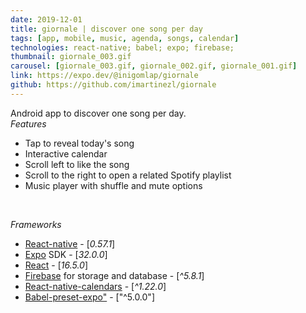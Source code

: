 ```yaml
---
date: 2019-12-01
title: giornale | discover one song per day
tags: [app, mobile, music, agenda, songs, calendar]
technologies: react-native; babel; expo; firebase;
thumbnail: giornale_003.gif
carousel: [giornale_003.gif, giornale_002.gif, giornale_001.gif]
link: https://expo.dev/@inigomlap/giornale
github: https://github.com/imartinezl/giornale
---
```


Android app to discover one song per day. <br>
*Features*

* Tap to reveal today's song
* Interactive calendar
* Scroll left to like the song
* Scroll to the right to open a related Spotify playlist
* Music player with shuffle and mute options

<br>

*Frameworks*

* [React-native](https://facebook.github.io/react-native/)  - [*0.57.1*]
* [Expo](https://expo.io/) SDK - [*32.0.0*]
* [React](https://reactjs.org/) - [*16.5.0*]
* [Firebase](https://firebase.google.com) for storage and database - [*^5.8.1*]
* [React-native-calendars](https://github.com/wix/react-native-calendars) - [*^1.22.0*]
* [Babel-preset-expo"](https://github.com/expo/expo/tree/master/packages/babel-preset-expo) - ["^5.0.0"]